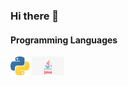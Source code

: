 ### Hi there 👋


#### Programming Languages
<img src="images/py1.png" height="30px" > <img src="images/java.jpg" height="30px" >

